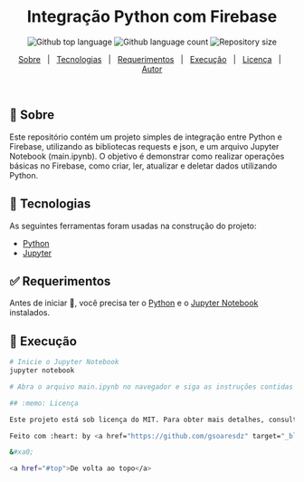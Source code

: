 <h1 align="center">Integração Python com Firebase</h1>

<p align="center">
  <img alt="Github top language" src="https://img.shields.io/github/languages/top/gsoaresdz/integracao-firebase?color=56BEB8">
  <img alt="Github language count" src="https://img.shields.io/github/languages/count/gsoaresdz/integracao-firebase?color=56BEB8">
  <img alt="Repository size" src="https://img.shields.io/github/repo-size/gsoaresdz/integracao-firebase?color=56BEB8">
</p>

<p align="center">
  <a href="#dart-sobre">Sobre</a> &#xa0; | &#xa0;
  <a href="#rocket-tecnologias">Tecnologias</a> &#xa0; | &#xa0;
  <a href="#white_check_mark-requerimentos">Requerimentos</a> &#xa0; | &#xa0;
  <a href="#checkered_flag-execução">Execução</a> &#xa0; | &#xa0;
  <a href="#memo-licença">Licença</a> &#xa0; | &#xa0;
  <a href="https://github.com/seuprojeto" target="_blank">Autor</a>
</p>

<br>

## :dart: Sobre

Este repositório contém um projeto simples de integração entre Python e Firebase, utilizando as bibliotecas requests e json, e um arquivo Jupyter Notebook (main.ipynb). O objetivo é demonstrar como realizar operações básicas no Firebase, como criar, ler, atualizar e deletar dados utilizando Python.

## :rocket: Tecnologias

As seguintes ferramentas foram usadas na construção do projeto:

- [Python](https://www.python.org/)
- [Jupyter](https://jupyter.org/)

## :white_check_mark: Requerimentos

Antes de iniciar :checkered_flag:, você precisa ter o [Python](https://www.python.org/) e o [Jupyter Notebook](https://jupyter.org/) instalados.

## :checkered_flag: Execução

```bash
# Inicie o Jupyter Notebook
jupyter notebook

# Abra o arquivo main.ipynb no navegador e siga as instruções contidas no notebook.

## :memo: Licença

Este projeto está sob licença do MIT. Para obter mais detalhes, consulte o arquivo [LICENSE](LICENSE).

Feito com :heart: by <a href="https://github.com/gsoaresdz" target="_blank">gsoaresdz</a>

&#xa0;

<a href="#top">De volta ao topo</a>
